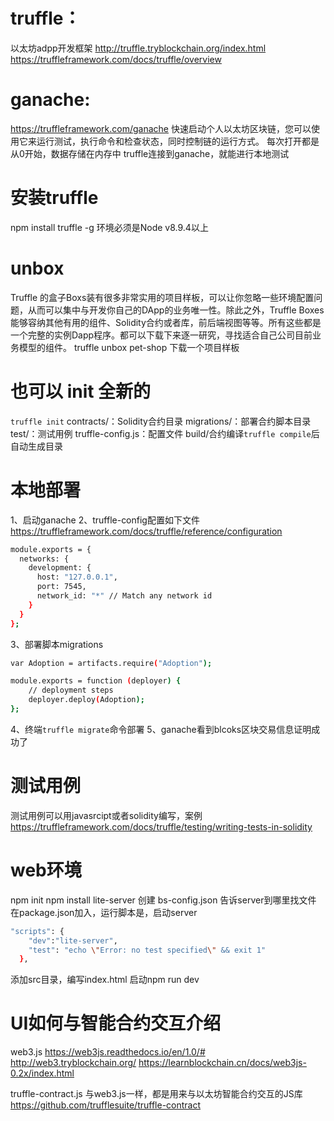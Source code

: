 # truffle：

以太坊adpp开发框架
http://truffle.tryblockchain.org/index.html
https://truffleframework.com/docs/truffle/overview

# ganache:
https://truffleframework.com/ganache
快速启动个人以太坊区块链，您可以使用它来运行测试，执行命令和检查状态，同时控制链的运行方式。
每次打开都是从0开始，数据存储在内存中
truffle连接到ganache，就能进行本地测试

# 安装truffle
npm install truffle -g 
环境必须是Node v8.9.4以上

# unbox
Truffle 的盒子Boxs装有很多非常实用的项目样板，可以让你忽略一些环境配置问题，从而可以集中与开发你自己的DApp的业务唯一性。除此之外，Truffle Boxes能够容纳其他有用的组件、Solidity合约或者库，前后端视图等等。所有这些都是一个完整的实例Dapp程序。都可以下载下来逐一研究，寻找适合自己公司目前业务模型的组件。
truffle unbox pet-shop 下载一个项目样板

# 也可以 init 全新的
```truffle init```
contracts/：Solidity合约目录
migrations/：部署合约脚本目录
test/：测试用例
truffle-config.js：配置文件
build/合约编译```truffle compile```后自动生成目录

# 本地部署
1、启动ganache
2、truffle-config配置如下文件
https://truffleframework.com/docs/truffle/reference/configuration
```bash
module.exports = {
  networks: {
    development: {
      host: "127.0.0.1",
      port: 7545,
      network_id: "*" // Match any network id
    }
  }
};
```
3、部署脚本migrations
```bash
var Adoption = artifacts.require("Adoption");

module.exports = function (deployer) {
    // deployment steps
    deployer.deploy(Adoption);
};
```
4、终端```truffle migrate```命令部署
5、ganache看到blcoks区块交易信息证明成功了

# 测试用例
测试用例可以用javasrcipt或者solidity编写，案例
https://truffleframework.com/docs/truffle/testing/writing-tests-in-solidity

# web环境
npm init
npm install lite-server
创建 bs-config.json 告诉server到哪里找文件
在package.json加入，运行脚本是，启动server
```bash
"scripts": {
    "dev":"lite-server",
    "test": "echo \"Error: no test specified\" && exit 1"
  },
```
添加src目录，编写index.html
启动npm run dev

# UI如何与智能合约交互介绍
web3.js 
https://web3js.readthedocs.io/en/1.0/#
http://web3.tryblockchain.org/
https://learnblockchain.cn/docs/web3js-0.2x/index.html

truffle-contract.js 
与web3.js一样，都是用来与以太坊智能合约交互的JS库
https://github.com/trufflesuite/truffle-contract
